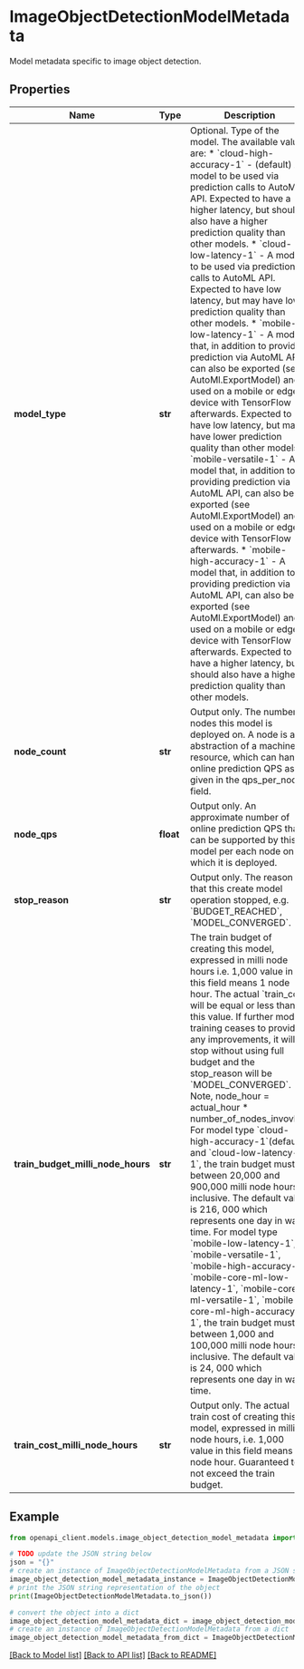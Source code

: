 # ImageObjectDetectionModelMetadata

Model metadata specific to image object detection.

## Properties

Name | Type | Description | Notes
------------ | ------------- | ------------- | -------------
**model_type** | **str** | Optional. Type of the model. The available values are: * &#x60;cloud-high-accuracy-1&#x60; - (default) A model to be used via prediction calls to AutoML API. Expected to have a higher latency, but should also have a higher prediction quality than other models. * &#x60;cloud-low-latency-1&#x60; - A model to be used via prediction calls to AutoML API. Expected to have low latency, but may have lower prediction quality than other models. * &#x60;mobile-low-latency-1&#x60; - A model that, in addition to providing prediction via AutoML API, can also be exported (see AutoMl.ExportModel) and used on a mobile or edge device with TensorFlow afterwards. Expected to have low latency, but may have lower prediction quality than other models. * &#x60;mobile-versatile-1&#x60; - A model that, in addition to providing prediction via AutoML API, can also be exported (see AutoMl.ExportModel) and used on a mobile or edge device with TensorFlow afterwards. * &#x60;mobile-high-accuracy-1&#x60; - A model that, in addition to providing prediction via AutoML API, can also be exported (see AutoMl.ExportModel) and used on a mobile or edge device with TensorFlow afterwards. Expected to have a higher latency, but should also have a higher prediction quality than other models. | [optional] 
**node_count** | **str** | Output only. The number of nodes this model is deployed on. A node is an abstraction of a machine resource, which can handle online prediction QPS as given in the qps_per_node field. | [optional] 
**node_qps** | **float** | Output only. An approximate number of online prediction QPS that can be supported by this model per each node on which it is deployed. | [optional] 
**stop_reason** | **str** | Output only. The reason that this create model operation stopped, e.g. &#x60;BUDGET_REACHED&#x60;, &#x60;MODEL_CONVERGED&#x60;. | [optional] 
**train_budget_milli_node_hours** | **str** | The train budget of creating this model, expressed in milli node hours i.e. 1,000 value in this field means 1 node hour. The actual &#x60;train_cost&#x60; will be equal or less than this value. If further model training ceases to provide any improvements, it will stop without using full budget and the stop_reason will be &#x60;MODEL_CONVERGED&#x60;. Note, node_hour &#x3D; actual_hour * number_of_nodes_invovled. For model type &#x60;cloud-high-accuracy-1&#x60;(default) and &#x60;cloud-low-latency-1&#x60;, the train budget must be between 20,000 and 900,000 milli node hours, inclusive. The default value is 216, 000 which represents one day in wall time. For model type &#x60;mobile-low-latency-1&#x60;, &#x60;mobile-versatile-1&#x60;, &#x60;mobile-high-accuracy-1&#x60;, &#x60;mobile-core-ml-low-latency-1&#x60;, &#x60;mobile-core-ml-versatile-1&#x60;, &#x60;mobile-core-ml-high-accuracy-1&#x60;, the train budget must be between 1,000 and 100,000 milli node hours, inclusive. The default value is 24, 000 which represents one day in wall time. | [optional] 
**train_cost_milli_node_hours** | **str** | Output only. The actual train cost of creating this model, expressed in milli node hours, i.e. 1,000 value in this field means 1 node hour. Guaranteed to not exceed the train budget. | [optional] 

## Example

```python
from openapi_client.models.image_object_detection_model_metadata import ImageObjectDetectionModelMetadata

# TODO update the JSON string below
json = "{}"
# create an instance of ImageObjectDetectionModelMetadata from a JSON string
image_object_detection_model_metadata_instance = ImageObjectDetectionModelMetadata.from_json(json)
# print the JSON string representation of the object
print(ImageObjectDetectionModelMetadata.to_json())

# convert the object into a dict
image_object_detection_model_metadata_dict = image_object_detection_model_metadata_instance.to_dict()
# create an instance of ImageObjectDetectionModelMetadata from a dict
image_object_detection_model_metadata_from_dict = ImageObjectDetectionModelMetadata.from_dict(image_object_detection_model_metadata_dict)
```
[[Back to Model list]](../README.md#documentation-for-models) [[Back to API list]](../README.md#documentation-for-api-endpoints) [[Back to README]](../README.md)


